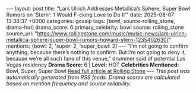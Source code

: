 --- layout: post title: "Lars Ulrich Addresses Metallica’s Sphere, Super Bowl Rumors on ‘Stern’: ‘I Would F-cking Love to Do It’" date: 2025-08-07 13:38:37 +0000 categories: gossip tags: [bowl, source-rolling_stone, drama-hot] drama_score: 6 primary_celebrity: bowl source: rolling_stone source_url: "https://www.rollingstone.com/music/music-news/lars-ulrich-metallica-sphere-super-bowl-rumors-howard-stern-1235402630/" mentions: {bowl: 2, 'super: 2, 'super_bowl: 2} --- "I’m not going to confirm anything, because there’s nothing to confirm. But I’m not going to deny it, because we’re all such fans of this venue," drummer said of potential Las Vegas residency **Drama Score:** 6 | **Level:** HOT **Celebrities Mentioned:** Bowl, Super, Super Bowl [Read full article at Rolling Stone](https://www.rollingstone.com/music/music-news/lars-ulrich-metallica-sphere-super-bowl-rumors-howard-stern-1235402630/) --- *This post was automatically generated from RSS feeds. Drama scores are calculated based on mention frequency and source reliability.*